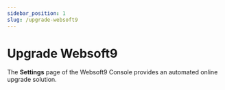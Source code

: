 ```yaml
---
sidebar_position: 1
slug: /upgrade-websoft9
---
```


#  Upgrade Websoft9

The **Settings** page of the Websoft9 Console provides an automated online upgrade solution.  


